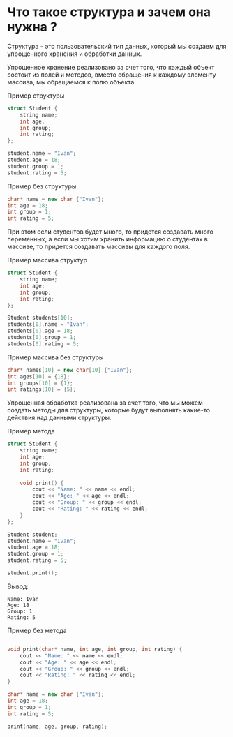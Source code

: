 # Что такое структура и зачем она нужна ?

Структура - это пользовательский тип данных, 
который мы создаем для упрощенного хранения и обработки данных. 
<br>

Упрощенное хранение реализовано за счет того, что каждый объект состоит из полей и методов,
вместо обращения к каждому элементу массива, мы обращаемся к полю объекта.
<br>

Пример структуры 
```c++
struct Student {
    string name;
    int age;
    int group;
    int rating;
};

student.name = "Ivan";
student.age = 18;
student.group = 1;
student.rating = 5;
```

Пример без структуры
```c++
char* name = new char {"Ivan"};
int age = 18;
int group = 1;
int rating = 5;
```

При этом если студентов будет много, то придется создавать много переменных,
а если мы хотим хранить информацию о студентах в массиве, то придется создавать массивы для каждого поля.
<br>

Пример массива структур
```c++
struct Student {
    string name;
    int age;
    int group;
    int rating;
};

Student students[10];
students[0].name = "Ivan";
students[0].age = 18;
students[0].group = 1;
students[0].rating = 5;
```

Пример массива без структуры
```c++
char* names[10] = new char[10] {"Ivan"};
int ages[10] = {18};
int groups[10] = {1};
int ratings[10] = {5};
```

Упрощенная обработка реализована за счет того, что мы можем создать методы для структуры,
которые будут выполнять какие-то действия над данными структуры.

Пример метода
```c++
struct Student {
    string name;
    int age;
    int group;
    int rating;
    
    void print() {
        cout << "Name: " << name << endl;
        cout << "Age: " << age << endl;
        cout << "Group: " << group << endl;
        cout << "Rating: " << rating << endl;
    }
};

Student student;
student.name = "Ivan";
student.age = 18;
student.group = 1;
student.rating = 5;

student.print();
```

Вывод:
```
Name: Ivan
Age: 18
Group: 1
Rating: 5
```

Пример без метода
```c++

void print(char* name, int age, int group, int rating) {
    cout << "Name: " << name << endl;
    cout << "Age: " << age << endl;
    cout << "Group: " << group << endl;
    cout << "Rating: " << rating << endl;
}

char* name = new char {"Ivan"};
int age = 18;
int group = 1;
int rating = 5;

print(name, age, group, rating);

```
